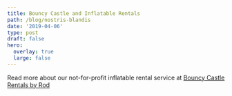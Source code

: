 ```yaml
---
title: Bouncy Castle and Inflatable Rentals
path: /blog/nostris-blandis
date: '2019-04-06'
type: post
draft: false
hero:
  overlay: true
  large: false
---
```

Read more about our not-for-profit inflatable rental service at [Bouncy Castle Rentals by Rod](https://bouncycastlerentalwinnipeg.com/)